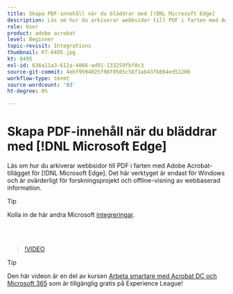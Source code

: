 ```yaml
---
title: Skapa PDF-innehåll när du bläddrar med [!DNL Microsoft Edge]
description: Läs om hur du arkiverar webbsidor till PDF i farten med Adobe Acrobat-tillägget för [!DNL Microsoft Edge]
role: User
product: adobe acrobat
level: Beginner
topic-revisit: Integrations
thumbnail: KT-8495.jpg
kt: 8495
exl-id: 636a11a3-612a-4066-ad91-133259fbf0c3
source-git-commit: 4ebf9594025f98f0505c58f1ab43fb864ed51206
workflow-type: tm+mt
source-wordcount: '93'
ht-degree: 0%

---
```


# Skapa PDF-innehåll när du bläddrar med [!DNL Microsoft Edge]

Läs om hur du arkiverar webbsidor till PDF i farten med Adobe Acrobat-tillägget för [!DNL Microsoft Edge]. Det här verktyget är endast för Windows och är ovärderligt för forskningsprojekt och offline-visning av webbaserad information.

>[!TIP]
>
>Kolla in de här andra Microsoft [integreringar](../integrate/integrate-overview.md#microsoft).

<br> 

>[!VIDEO](https://video.tv.adobe.com/v/337248?quality=12&learn=on&hidetitle=true)

>[!TIP]
>
>Den här videon är en del av kursen [Arbeta smartare med Acrobat DC och Microsoft 365](https://experienceleague.adobe.com/?recommended=Acrobat-U-1-2021.microsoft365) som är tillgänglig gratis på Experience League!
